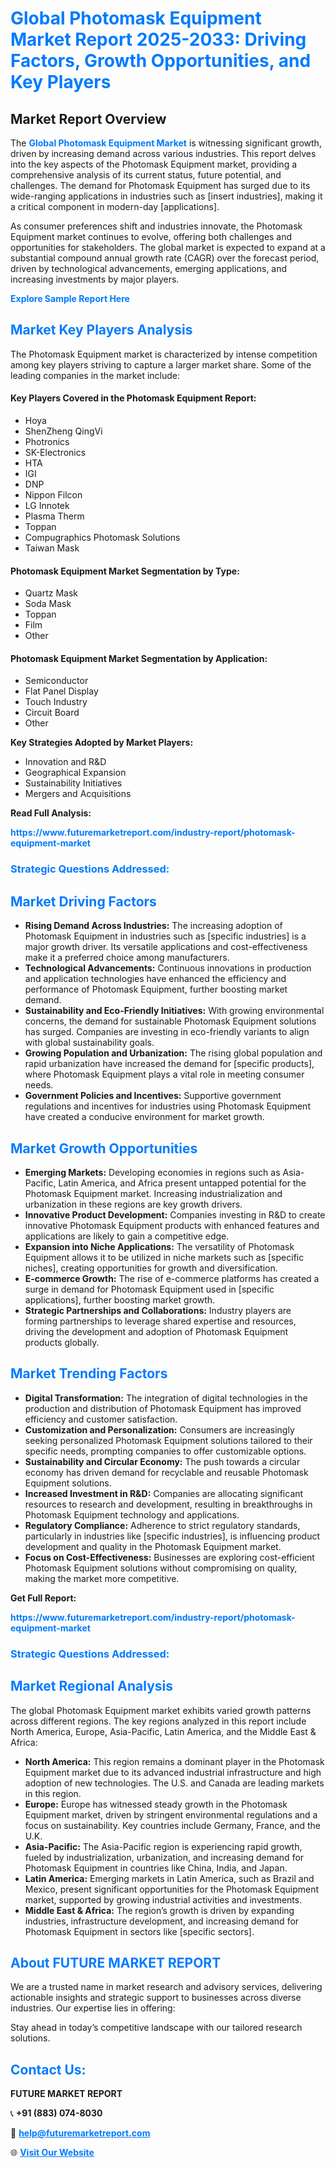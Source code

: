 <h1 style="color: #007BFF;">Global Photomask Equipment Market Report 2025-2033: Driving Factors, Growth Opportunities, and Key Players</h1>

<section id="overview">
<h2>Market Report Overview</h2>
<p>The <a href="https://www.futuremarketreport.com/industry-report/photomask-equipment-market" style="color: #007BFF; text-decoration: none;"><strong>Global Photomask Equipment Market</strong></a> is witnessing significant growth, driven by increasing demand across various industries. This report delves into the key aspects of the Photomask Equipment market, providing a comprehensive analysis of its current status, future potential, and challenges. The demand for Photomask Equipment has surged due to its wide-ranging applications in industries such as [insert industries], making it a critical component in modern-day [applications].</p>
<p>As consumer preferences shift and industries innovate, the Photomask Equipment market continues to evolve, offering both challenges and opportunities for stakeholders. The global market is expected to expand at a substantial compound annual growth rate (CAGR) over the forecast period, driven by technological advancements, emerging applications, and increasing investments by major players.</p>
</section>

<section id="overview">
<p><a href="https://www.futuremarketreport.com/request-sample/reportId=82231" style="color: #007BFF; text-decoration: none;"><strong>Explore Sample Report Here</strong></a></p>
</section>

<section id="key-players">
<h2 style="color: #007BFF;">Market Key Players Analysis</h2>
<p>The Photomask Equipment market is characterized by intense competition among key players striving to capture a larger market share. Some of the leading companies in the market include:</p>
<h4>Key Players Covered in the Photomask Equipment Report:</h4>
<ul><li>Hoya</li><li>ShenZheng QingVi</li><li>Photronics</li><li>SK-Electronics</li><li>HTA</li><li>IGI</li><li>DNP</li><li>Nippon Filcon</li><li>LG Innotek</li><li>Plasma Therm</li><li>Toppan</li><li>Compugraphics Photomask Solutions</li><li>Taiwan Mask</li></ul>
<h4>Photomask Equipment Market Segmentation by Type:</h4>
<ul><li>Quartz Mask</li><li>Soda Mask</li><li>Toppan</li><li>Film</li><li>Other</li></ul>

<h4>Photomask Equipment Market Segmentation by Application:</h4>
<ul><li>Semiconductor</li><li>Flat Panel Display</li><li>Touch Industry</li><li>Circuit Board</li><li>Other</li></ul>
<p><strong>Key Strategies Adopted by Market Players:</strong></p>
<ul>
<li>Innovation and R&D</li>
<li>Geographical Expansion</li>
<li>Sustainability Initiatives</li>
<li>Mergers and Acquisitions</li>
</ul>
</section>

<section>
<p><strong>Read Full Analysis: </strong></p><a href="https://www.futuremarketreport.com/industry-report/photomask-equipment-market" style="color: #007BFF; text-decoration: none;"><strong>https://www.futuremarketreport.com/industry-report/photomask-equipment-market</strong></a>
<h3 style="color: #007BFF;">Strategic Questions Addressed:</h3>
</section>

<section id="driving-factors">
<h2 style="color: #007BFF;">Market Driving Factors</h2>
<ul>
<li><strong>Rising Demand Across Industries:</strong> The increasing adoption of Photomask Equipment in industries such as [specific industries] is a major growth driver. Its versatile applications and cost-effectiveness make it a preferred choice among manufacturers.</li>
<li><strong>Technological Advancements:</strong> Continuous innovations in production and application technologies have enhanced the efficiency and performance of Photomask Equipment, further boosting market demand.</li>
<li><strong>Sustainability and Eco-Friendly Initiatives:</strong> With growing environmental concerns, the demand for sustainable Photomask Equipment solutions has surged. Companies are investing in eco-friendly variants to align with global sustainability goals.</li>
<li><strong>Growing Population and Urbanization:</strong> The rising global population and rapid urbanization have increased the demand for [specific products], where Photomask Equipment plays a vital role in meeting consumer needs.</li>
<li><strong>Government Policies and Incentives:</strong> Supportive government regulations and incentives for industries using Photomask Equipment have created a conducive environment for market growth.</li>
</ul>
</section>

<section id="growth-opportunities">
<h2 style="color: #007BFF;">Market Growth Opportunities</h2>
<ul>
<li><strong>Emerging Markets:</strong> Developing economies in regions such as Asia-Pacific, Latin America, and Africa present untapped potential for the Photomask Equipment market. Increasing industrialization and urbanization in these regions are key growth drivers.</li>
<li><strong>Innovative Product Development:</strong> Companies investing in R&D to create innovative Photomask Equipment products with enhanced features and applications are likely to gain a competitive edge.</li>
<li><strong>Expansion into Niche Applications:</strong> The versatility of Photomask Equipment allows it to be utilized in niche markets such as [specific niches], creating opportunities for growth and diversification.</li>
<li><strong>E-commerce Growth:</strong> The rise of e-commerce platforms has created a surge in demand for Photomask Equipment used in [specific applications], further boosting market growth.</li>
<li><strong>Strategic Partnerships and Collaborations:</strong> Industry players are forming partnerships to leverage shared expertise and resources, driving the development and adoption of Photomask Equipment products globally.</li>
</ul>
</section>

<section id="trending-factors">
<h2 style="color: #007BFF;">Market Trending Factors</h2>
<ul>
<li><strong>Digital Transformation:</strong> The integration of digital technologies in the production and distribution of Photomask Equipment has improved efficiency and customer satisfaction.</li>
<li><strong>Customization and Personalization:</strong> Consumers are increasingly seeking personalized Photomask Equipment solutions tailored to their specific needs, prompting companies to offer customizable options.</li>
<li><strong>Sustainability and Circular Economy:</strong> The push towards a circular economy has driven demand for recyclable and reusable Photomask Equipment solutions.</li>
<li><strong>Increased Investment in R&D:</strong> Companies are allocating significant resources to research and development, resulting in breakthroughs in Photomask Equipment technology and applications.</li>
<li><strong>Regulatory Compliance:</strong> Adherence to strict regulatory standards, particularly in industries like [specific industries], is influencing product development and quality in the Photomask Equipment market.</li>
<li><strong>Focus on Cost-Effectiveness:</strong> Businesses are exploring cost-efficient Photomask Equipment solutions without compromising on quality, making the market more competitive.</li>
</ul>
</section>

<section>
<p><strong>Get Full Report: </strong></p><a href="https://www.futuremarketreport.com/industry-report/photomask-equipment-market" style="color: #007BFF; text-decoration: none;"><strong>https://www.futuremarketreport.com/industry-report/photomask-equipment-market</strong></a>
<h3 style="color: #007BFF;">Strategic Questions Addressed:</h3>
</section>


<section id="regional-analysis">
<h2 style="color: #007BFF;">Market Regional Analysis</h2>
<p>The global Photomask Equipment market exhibits varied growth patterns across different regions. The key regions analyzed in this report include North America, Europe, Asia-Pacific, Latin America, and the Middle East & Africa:</p>
<ul>
<li><strong>North America:</strong> This region remains a dominant player in the Photomask Equipment market due to its advanced industrial infrastructure and high adoption of new technologies. The U.S. and Canada are leading markets in this region.</li>
<li><strong>Europe:</strong> Europe has witnessed steady growth in the Photomask Equipment market, driven by stringent environmental regulations and a focus on sustainability. Key countries include Germany, France, and the U.K.</li>
<li><strong>Asia-Pacific:</strong> The Asia-Pacific region is experiencing rapid growth, fueled by industrialization, urbanization, and increasing demand for Photomask Equipment in countries like China, India, and Japan.</li>
<li><strong>Latin America:</strong> Emerging markets in Latin America, such as Brazil and Mexico, present significant opportunities for the Photomask Equipment market, supported by growing industrial activities and investments.</li>
<li><strong>Middle East & Africa:</strong> The region’s growth is driven by expanding industries, infrastructure development, and increasing demand for Photomask Equipment in sectors like [specific sectors].</li>
</ul>
</section>

<footer>
<h2 style="color: #007BFF;">About FUTURE MARKET REPORT</h2>
<p>We are a trusted name in market research and advisory services, delivering actionable insights and strategic support to businesses across diverse industries. Our expertise lies in offering:</p>

<p>Stay ahead in today’s competitive landscape with our tailored research solutions.</p>

<h2 style="color: #007BFF;">Contact Us:</h2>
<p><strong>FUTURE MARKET REPORT</strong></p>
<p>📞 <strong>+91 (883) 074-8030</strong></p>
<p>📧 <strong><a href="mailto:help@futuremarketreport.com" style="color: #007BFF;">help@futuremarketreport.com</a></strong></p>
<p>🌐 <strong><a href="https://www.futuremarketreport.com/" style="color: #007BFF;">Visit Our Website</a></strong></p>
</footer>